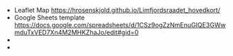

- Leaflet Map https://hrosenskjold.github.io/Limfjordsraadet_hovedkort/
- Google Sheets template https://docs.google.com/spreadsheets/d/1CSz9ogZzNmEnuGIQE3GWwmduTxVED7Xn4M2MHKZhaJo/edit#gid=0
- 
- 

